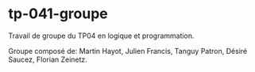 # tp-041-groupe

Travail de groupe du TP04 en logique et programmation. 

Groupe composé de:
Martin Hayot,
Julien Francis,
Tanguy Patron,
Désiré Saucez,
Florian Zeinetz.
